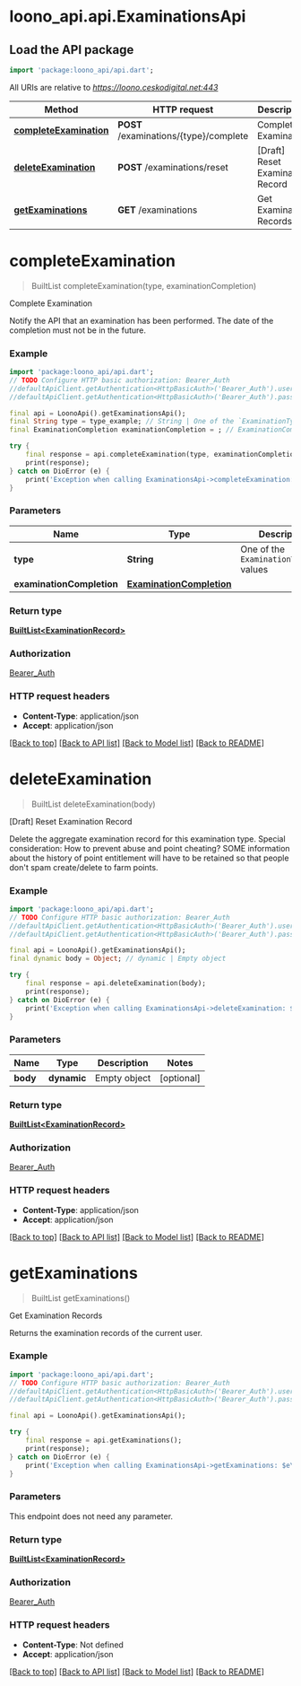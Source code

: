 # loono_api.api.ExaminationsApi

## Load the API package
```dart
import 'package:loono_api/api.dart';
```

All URIs are relative to *https://loono.ceskodigital.net:443*

Method | HTTP request | Description
------------- | ------------- | -------------
[**completeExamination**](ExaminationsApi.md#completeexamination) | **POST** /examinations/{type}/complete | Complete Examination
[**deleteExamination**](ExaminationsApi.md#deleteexamination) | **POST** /examinations/reset | [Draft] Reset Examination Record
[**getExaminations**](ExaminationsApi.md#getexaminations) | **GET** /examinations | Get Examination Records


# **completeExamination**
> BuiltList<ExaminationRecord> completeExamination(type, examinationCompletion)

Complete Examination

Notify the API that an examination has been performed.  The date of the completion must not be in the future.

### Example
```dart
import 'package:loono_api/api.dart';
// TODO Configure HTTP basic authorization: Bearer_Auth
//defaultApiClient.getAuthentication<HttpBasicAuth>('Bearer_Auth').username = 'YOUR_USERNAME'
//defaultApiClient.getAuthentication<HttpBasicAuth>('Bearer_Auth').password = 'YOUR_PASSWORD';

final api = LoonoApi().getExaminationsApi();
final String type = type_example; // String | One of the `ExaminationTypeEnum` values
final ExaminationCompletion examinationCompletion = ; // ExaminationCompletion | 

try {
    final response = api.completeExamination(type, examinationCompletion);
    print(response);
} catch on DioError (e) {
    print('Exception when calling ExaminationsApi->completeExamination: $e\n');
}
```

### Parameters

Name | Type | Description  | Notes
------------- | ------------- | ------------- | -------------
 **type** | **String**| One of the `ExaminationTypeEnum` values | 
 **examinationCompletion** | [**ExaminationCompletion**](ExaminationCompletion.md)|  | [optional] 

### Return type

[**BuiltList&lt;ExaminationRecord&gt;**](ExaminationRecord.md)

### Authorization

[Bearer_Auth](../README.md#Bearer_Auth)

### HTTP request headers

 - **Content-Type**: application/json
 - **Accept**: application/json

[[Back to top]](#) [[Back to API list]](../README.md#documentation-for-api-endpoints) [[Back to Model list]](../README.md#documentation-for-models) [[Back to README]](../README.md)

# **deleteExamination**
> BuiltList<ExaminationRecord> deleteExamination(body)

[Draft] Reset Examination Record

Delete the aggregate examination record for this examination type.  Special consideration: How to prevent abuse and point cheating? SOME information about the history of point entitlement will have to be retained so that people don't spam create/delete to farm points.

### Example
```dart
import 'package:loono_api/api.dart';
// TODO Configure HTTP basic authorization: Bearer_Auth
//defaultApiClient.getAuthentication<HttpBasicAuth>('Bearer_Auth').username = 'YOUR_USERNAME'
//defaultApiClient.getAuthentication<HttpBasicAuth>('Bearer_Auth').password = 'YOUR_PASSWORD';

final api = LoonoApi().getExaminationsApi();
final dynamic body = Object; // dynamic | Empty object

try {
    final response = api.deleteExamination(body);
    print(response);
} catch on DioError (e) {
    print('Exception when calling ExaminationsApi->deleteExamination: $e\n');
}
```

### Parameters

Name | Type | Description  | Notes
------------- | ------------- | ------------- | -------------
 **body** | **dynamic**| Empty object | [optional] 

### Return type

[**BuiltList&lt;ExaminationRecord&gt;**](ExaminationRecord.md)

### Authorization

[Bearer_Auth](../README.md#Bearer_Auth)

### HTTP request headers

 - **Content-Type**: application/json
 - **Accept**: application/json

[[Back to top]](#) [[Back to API list]](../README.md#documentation-for-api-endpoints) [[Back to Model list]](../README.md#documentation-for-models) [[Back to README]](../README.md)

# **getExaminations**
> BuiltList<ExaminationRecord> getExaminations()

Get Examination Records

Returns the examination records of the current user.

### Example
```dart
import 'package:loono_api/api.dart';
// TODO Configure HTTP basic authorization: Bearer_Auth
//defaultApiClient.getAuthentication<HttpBasicAuth>('Bearer_Auth').username = 'YOUR_USERNAME'
//defaultApiClient.getAuthentication<HttpBasicAuth>('Bearer_Auth').password = 'YOUR_PASSWORD';

final api = LoonoApi().getExaminationsApi();

try {
    final response = api.getExaminations();
    print(response);
} catch on DioError (e) {
    print('Exception when calling ExaminationsApi->getExaminations: $e\n');
}
```

### Parameters
This endpoint does not need any parameter.

### Return type

[**BuiltList&lt;ExaminationRecord&gt;**](ExaminationRecord.md)

### Authorization

[Bearer_Auth](../README.md#Bearer_Auth)

### HTTP request headers

 - **Content-Type**: Not defined
 - **Accept**: application/json

[[Back to top]](#) [[Back to API list]](../README.md#documentation-for-api-endpoints) [[Back to Model list]](../README.md#documentation-for-models) [[Back to README]](../README.md)

